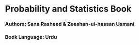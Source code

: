 # Probability and Statistics Book


### Authors: Sana Rasheed & Zeeshan-ul-hassan Usmani
### Book Language: Urdu


